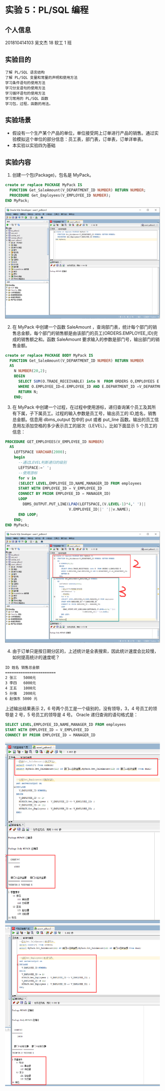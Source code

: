 # 实验 5：PL/SQL 编程

## 个人信息

201810414103 吴文杰 18 软工 1 班

## 实验目的

```
了解 PL/SQL 语言结构
了解 PL/SQL 变量和常量的声明和使用方法
学习条件语句的使用方法
学习分支语句的使用方法
学习循环语句的使用方法
学习常用的 PL/SQL 函数
学习包，过程，函数的用法。
```

## 实验场景

- 假设有一个生产某个产品的单位，单位接受网上订单进行产品的销售。通过实验模拟这个单位的部分信息：员工表，部门表，订单表，订单详单表。
- 本实验以实验四为基础

## 实验内容

1. 创建一个包(Package)，包名是 MyPack。

```sql
create or replace PACKAGE MyPack IS
  FUNCTION Get_SaleAmount(V_DEPARTMENT_ID NUMBER) RETURN NUMBER;
  PROCEDURE Get_Employees(V_EMPLOYEE_ID NUMBER);
END MyPack;
```

![步骤1](pict5-1.png)

2. 在 MyPack 中创建一个函数 SaleAmount ，查询部门表，统计每个部门的销售总金额，每个部门的销售额是由该部门的员工(ORDERS.EMPLOYEE_ID)完成的销售额之和。函数 SaleAmount 要求输入的参数是部门号，输出部门的销售金额。

```sql
create or replace PACKAGE BODY MyPack IS
  FUNCTION Get_SaleAmount(V_DEPARTMENT_ID NUMBER) RETURN NUMBER
  AS
    N NUMBER(20,2);
    BEGIN
      SELECT SUM(O.TRADE_RECEIVABLE) into N  FROM ORDERS O,EMPLOYEES E
      WHERE O.EMPLOYEE_ID=E.EMPLOYEE_ID AND E.DEPARTMENT_ID =V_DEPARTMENT_ID;
      RETURN N;
    END;
```

3. 在 MyPack 中创建一个过程，在过程中使用游标，递归查询某个员工及其所有下属，子下属员工。过程的输入参数是员工号，输出员工的 ID,姓名，销售总金额。信息用 dbms_output 包中的 put 或者 put_line 函数。输出的员工信息用左添加空格的多少表示员工的层次（LEVEL）。比如下面显示 5 个员工的信息：

```sql
PROCEDURE GET_EMPLOYEES(V_EMPLOYEE_ID NUMBER)
  AS
    LEFTSPACE VARCHAR(2000);
    begin
      --通过LEVEL判断递归的级别
      LEFTSPACE:=' ';
      --使用游标
      for v in
      (SELECT LEVEL,EMPLOYEE_ID,NAME,MANAGER_ID FROM employees
      START WITH EMPLOYEE_ID = V_EMPLOYEE_ID
      CONNECT BY PRIOR EMPLOYEE_ID = MANAGER_ID)
      LOOP
        DBMS_OUTPUT.PUT_LINE(LPAD(LEFTSPACE,(V.LEVEL-1)*4,' ')||
                             V.EMPLOYEE_ID||' '||v.NAME);
      END LOOP;
    END;
END MyPack;
```

![步骤2、3](pict5-2.png)

4. 由于订单只是按日期分区的，上述统计是全表搜索，因此统计速度会比较慢，如何提高统计的速度呢？

```
ID 姓名 销售总金额
=======================
2 张三   5000元
3 李四   6000元
4 王五   1000元
5 孙强   2000元
6 赵强东 5000 元
```

上述输出结果表示 2，6 号两个员工是一个级别的，没有领导，3，4 号员工的领导是 2 号，5 号员工的领导是 4 号。 Oracle 递归查询的语句格式是：

```sql
SELECT LEVEL,EMPLOYEE_ID,NAME,MANAGER_ID FROM employees
START WITH EMPLOYEE_ID = V_EMPLOYEE_ID
CONNECT BY PRIOR EMPLOYEE_ID = MANAGER_ID
```

![测试1](test1.png)
![测试2](test2.png)
